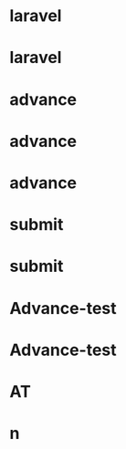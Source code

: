 # laravel
# laravel
# advance
# advance
# advance
# submit
# submit
# Advance-test
# Advance-test
# AT
# n
